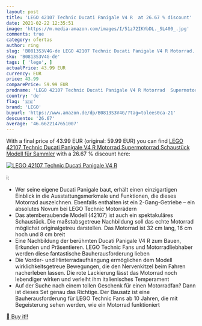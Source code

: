 ```yaml
---
layout: post
title: 'LEGO 42107 Technic Ducati Panigale V4 R  at 26.67 % discount'
date: 2021-02-22 12:35:51
image: 'https://m.media-amazon.com/images/I/51z72IKYbDL._SL400_.jpg'
comments: true
category: ofertas
author: ring
slug: 'B0813S3V4G-de LEGO 42107 Technic Ducati Panigale V4 R Motorrad...'
sku: 'B0813S3V4G-de'
tags: [ 'lego', ]
actualPrice: 43.99 EUR
currency: EUR
price: 43.99
comparePrice: 59.99 EUR
prodname: 'LEGO 42107 Technic Ducati Panigale V4 R Motorrad  Supermotorrad Schaustück  Modell für Sammler'
country: 'de'
flag: '🇩🇪'
brand: 'LEGO'
buyurl: 'https://www.amazon.de/dp/B0813S3V4G/?tag=tolees0ca-21'
descuento: '26.67'
average: '46.6622147651007'
---
```


With a final price of 43.99 EUR (original: 59.99 EUR) you can find [LEGO 42107 Technic Ducati Panigale V4 R Motorrad  Supermotorrad Schaustück  Modell für Sammler](https://www.amazon.de/dp/B0813S3V4G/?tag=tolees0ca-21) with a  26.67 % discount here:

[![LEGO 42107 Technic Ducati Panigale V4 R ](https://m.media-amazon.com/images/I/51z72IKYbDL._SL400_.jpg)](https://www.amazon.de/dp/B0813S3V4G/?tag=tolees0ca-21)

ℹ️:

- Wer seine eigene Ducati Panigale baut, erhält einen einzigartigen Einblick in die Ausstattungsmerkmale und Funktionen, die dieses Motorrad auszeichnen. Ebenfalls enthalten ist ein 2-Gang-Getriebe – ein absolutes Novum bei LEGO Technic Motorrädern
- Das atemberaubende Modell (42107) ist auch ein spektakuläres Schaustück. Die maßstabsgetreue Nachbildung soll das echte Motorrad möglichst originalgetreu darstellen. Das Motorrad ist 32 cm lang, 16 cm hoch und 8 cm breit
- Eine Nachbildung der berühmten Ducati Panigale V4 R zum Bauen, Erkunden und Präsentieren. LEGO Technic Fans und Motorradliebhaber werden diese fantastische Bauherausforderung lieben
- Die Vorder- und Hinterradaufhängung ermöglichen dem Modell wirklichkeitsgetreue Bewegungen, die den Nervenkitzel beim Fahren nacherleben lassen. Die rote Lackierung lässt das Motorrad noch lebendiger wirken und verleiht ihm italienisches Temperament
- Auf der Suche nach einem tollen Geschenk für einen Motorradfan? Dann ist dieses Set genau das Richtige. Der Bausatz ist eine Bauherausforderung für LEGO Technic Fans ab 10 Jahren, die mit Begeisterung sehen werden, wie ein Motorrad funktioniert

[🛒 Buy it!!](https://www.amazon.de/dp/B0813S3V4G/?tag=tolees0ca-21)
